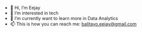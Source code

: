 - 👋 Hi, I’m Eejay
- 👀 I’m interested in tech
- 🌱 I’m currently want to learn more in Data Analytics
- 📫 This is how you can reach me: balitayo.eejay@gmail.com 
